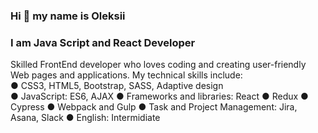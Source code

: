 ### Hi 👋 my name is Oleksii
### I am Java Script and React Developer

Skilled FrontEnd developer who loves coding and creating user-friendly Web pages and applications. My technical skills include:<br />
● CSS3, HTML5, Bootstrap, SASS, Adaptive design<br />
● JavaScript: ES6, AJAX
● Frameworks and libraries: React
● Redux
● Cypress
● Webpack and Gulp
● Task and Project Management: Jira, Asana, Slack
● English: Intermidiate
